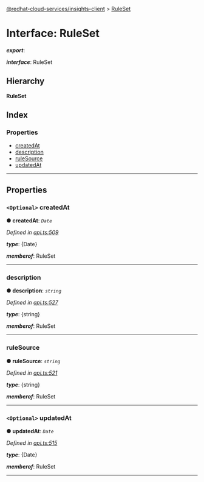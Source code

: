 [@redhat-cloud-services/insights-client](../README.md) > [RuleSet](../interfaces/ruleset.md)

# Interface: RuleSet

*__export__*: 

*__interface__*: RuleSet

## Hierarchy

**RuleSet**

## Index

### Properties

* [createdAt](ruleset.md#createdat)
* [description](ruleset.md#description)
* [ruleSource](ruleset.md#rulesource)
* [updatedAt](ruleset.md#updatedat)

---

## Properties

<a id="createdat"></a>

### `<Optional>` createdAt

**● createdAt**: *`Date`*

*Defined in [api.ts:509](https://github.com/RedHatInsights/javascript-clients/blob/master/packages/insights/api.ts#L509)*

*__type__*: {Date}

*__memberof__*: RuleSet

___
<a id="description"></a>

###  description

**● description**: *`string`*

*Defined in [api.ts:527](https://github.com/RedHatInsights/javascript-clients/blob/master/packages/insights/api.ts#L527)*

*__type__*: {string}

*__memberof__*: RuleSet

___
<a id="rulesource"></a>

###  ruleSource

**● ruleSource**: *`string`*

*Defined in [api.ts:521](https://github.com/RedHatInsights/javascript-clients/blob/master/packages/insights/api.ts#L521)*

*__type__*: {string}

*__memberof__*: RuleSet

___
<a id="updatedat"></a>

### `<Optional>` updatedAt

**● updatedAt**: *`Date`*

*Defined in [api.ts:515](https://github.com/RedHatInsights/javascript-clients/blob/master/packages/insights/api.ts#L515)*

*__type__*: {Date}

*__memberof__*: RuleSet

___

